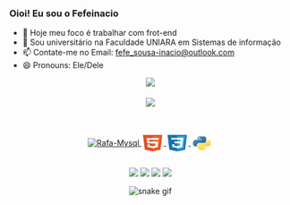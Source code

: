 ### Oioi! Eu sou o Fefeinacio

- 🔭 Hoje meu foco é trabalhar com frot-end 
- 🌱 Sou universitário na Faculdade UNIARA em Sistemas de informação
- 📫 Contate-me no Email: fefe_sousa-inacio@outlook.com
- 😄 Pronouns: Ele/Dele

<div align="center">
  <div align="center">
  <a href="https://github.com/formandodev">
    <img height="180em" src="https://github-readme-stats.vercel.app/api?username=formandodev&show_icons=true&theme=synthwave&include_all_commits=true&count_private=true"/>
    </div>
</br>
  <div align="center">
    <img height="180em" src="https://github-readme-stats.vercel.app/api/top-langs/?username=formandodev&layout=compact&langs_count=7&theme=radical"/>
</div>

  ##
  

<div style="display: inline_block"><br>
  <img align="center" alt="Rafa-Mysql"height="30" width="40" <img src="https://cdn.jsdelivr.net/gh/devicons/devicon/icons/mysql/mysql-original.svg" />

  <img align="center" alt="Rafa-HTML" height="30" width="40" src="https://raw.githubusercontent.com/devicons/devicon/master/icons/html5/html5-original.svg">
  <img align="center" alt="Rafa-CSS" height="30" width="40" src="https://raw.githubusercontent.com/devicons/devicon/master/icons/css3/css3-original.svg">
  <img align="center" alt="Rafa-Python" height="30" width="40" src="https://raw.githubusercontent.com/devicons/devicon/master/icons/python/python-original.svg">

  ##
  
<div> 
  <a href="https://www.instagram.com/fehh.inacio/" target="_blank"><img src="https://img.shields.io/badge/-Instagram-%23E4405F?style=for-the-badge&logo=instagram&logoColor=white" target="_blank"></a>
  <a href = "mailto:fefe_sousa-inacio@outlook.com"><img src="https://img.shields.io/badge/Microsoft_Outlook-0078D4?style=for-the-badge&logo=microsoft-outlook&logoColor=white" target="_blank"></a>
  <a href="https://www.linkedin.com/in/felipe-in%C3%A1cio-de-barros-sousa-479692268/" target="_blank"><img src="https://img.shields.io/badge/-LinkedIn-%230077B5?style=for-the-badge&logo=linkedin&logoColor=white" target="_blank"></a> 
  <a href="https://discord.gg/hNRdtshU" target="_blank"><img src="https://img.shields.io/badge/Discord-7289DA?style=for-the-badge&logo=discord&logoColor=white" target="_blank"></a> 
</div>

  ![snake gif](https://github.com/Fefeinacio/Fefeinacio/blob/output/github-contribution-grid-snake.svg)



